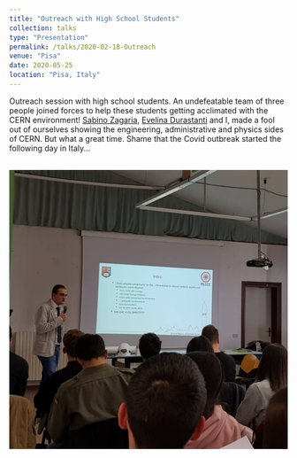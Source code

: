```yaml
---
title: "Outreach with High School Students"
collection: talks
type: "Presentation"
permalink: /talks/2020-02-18-Outreach
venue: "Pisa"
date: 2020-05-25
location: "Pisa, Italy"
---
```


Outreach session with high school students.
An undefeatable team of three people joined forces to help these students getting acclimated with the CERN environment!
[Sabino Zagaria](https://www.facebook.com/sabino.zagaria), [Evelina Durastanti](https://www.facebook.com/evelina.durastanti) and I, made a fool out of ourselves showing the engineering, administrative and physics sides of CERN. But what a great time.
Shame that the Covid outbreak started the following day in Italy...

<br/><img src='/images/places/Outreach.jpg'>
